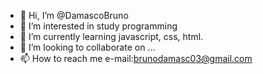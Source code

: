 - 👋 Hi, I’m @DamascoBruno
- 👀 I’m interested in study programming
- 🌱 I’m currently learning javascript, css, html.
- 💞️ I’m looking to collaborate on ...
- 📫 How to reach me e-mail:brunodamasc03@gmail.com
<!---
DamascoBruno/DamascoBruno is a ✨ special ✨ repository because its `README.md` (this file) appears on your GitHub profile.
You can click the Preview link to take a look at your changes.
--->
